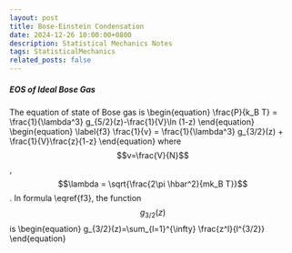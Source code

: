 ```yaml
---
layout: post
title: Bose-Einstein Condensation
date: 2024-12-26 10:00:00+0800
description: Statistical Mechanics Notes 
tags: StatisticalMechanics
related_posts: false
---
```


##### EOS of Ideal Bose Gas
The equation of state of Bose gas is
\begin{equation}
\frac{P}{k_B T} = \frac{1}{\lambda^3} g_{5/2}(z)-\frac{1}{V}\ln (1-z)
\end{equation}
\begin{equation}
\label{f3}
\frac{1}{v} = \frac{1}{\lambda^3} g_{3/2}(z) + \frac{1}{V}\frac{z}{1-z}
\end{equation}
where $$v=\frac{V}{N}$$, $$\lambda = \sqrt{\frac{2\pi \hbar^2}{mk_B T}}$$. In formula \eqref{f3}, the function $$g_{3/2}(z)$$ is
\begin{equation}
g_{3/2}(z)=\sum_{l=1}^{\infty} \frac{z^l}{l^{3/2}}
\end{equation}

